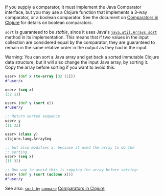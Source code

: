 If you supply a comparator, it must implement the Java Comparator
interface, but you may use a Clojure function that implements a 3-way
comparator, or a boolean comparator.  See the document on [Comparators
in Clojure][ComparatorsInClojure-boolean] for details on boolean
comparators.

[ComparatorsInClojure-boolean]: https://github.com/jafingerhut/thalia/blob/master/doc/other-topics/comparators.md#boolean-comparators

`sort` is guaranteed to be _stable_, since it uses Java's
[`java.util.Arrays sort`][Java-Arrays-sort-method] method in its
implementation.  This means that if two values in the input collection
are considered equal by the comparator, they are guaranteed to remain
in the same relative order in the output as they had in the input.

[Java-Arrays-sort-method]: http://docs.oracle.com/javase/6/docs/api/java/util/Arrays.html#sort%28java.lang.Object[]%29

Warning: You can sort a Java array and get back a sorted immutable
Clojure data structure, but it will also change the input Java array,
by sorting it.  Copy the array before sorting if you want to avoid
this.

```clojure
user> (def x (to-array [32 11]))
#'user/x

user> (seq x)
(32 11)

user> (def y (sort x))
#'user/y

;; Return sorted sequence
user> y
(11 32)

user> (class y)
clojure.lang.ArraySeq

;; but also modifies x, because it used the array to do the
;; sorting.
user> (seq x)
(11 32)

;; One way to avoid this is copying the array before sorting:
user> (def y (sort (aclone x)))
#'user/y
```

See also:
[`sort-by`][doc-sort-by]
[`compare`][doc-compare]
[Comparators in Clojure][ComparatorsInClojure]

[doc-sort-by]: https://github.com/jafingerhut/thalia/blob/master/doc/project-docs/clojure.core-1.5.1/clojure.core/sort-by.md
[doc-compare]: https://github.com/jafingerhut/thalia/blob/master/doc/project-docs/clojure.core-1.5.1/clojure.core/compare.md
[ComparatorsInClojure]: https://github.com/jafingerhut/thalia/blob/master/doc/other-topics/comparators.md
